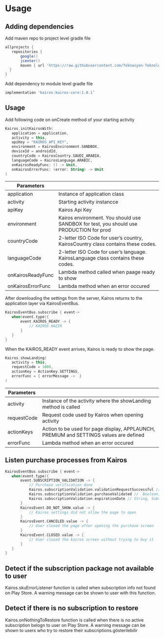 # Usage

## Adding dependencies

Add maven repo to project level gradle file

```gradle
allprojects {
   repositories {
       google()
       jcenter()
       maven { url 'https://raw.githubusercontent.com/Teknasyon-Teknoloji/kairos-android-sdk/master/' }
  }
}
```
Add dependency to module level gradle file

```gradle
implementation 'kairos:kairos-core:1.0.1’
```

## Usage
Add following code on onCreate method of your starting activity

```kotlin
Kairos.initKairosWith(
   application = application,
   activity = this,
   apiKey = "KAIROS_API_KEY",
   environment = KairosEnvironment.SANDBOX,
   deviceId = androidId,
   countryCode = KairosCountry.SAUDI_ARABIA,
   languageCode = KairosLanguage.ARABIC,
   onKairosReadyFunc: () -> Unit,
   onKairosErrorFunc: (error: String) -> Unit
)
```



| Parameters | |
| ----- | ----- |
| application | Instance of application class |
| activity | Starting activity instancce |
| apiKey | Kairos Api Key |
| environment | Kairos environment. You should use SANDBOX for test, you should use PRODUCTION for prod |
| countryCode | 2-letter ISO Code for user’s country, KairosCountry class contains these codes. |
| languageCode | 2-letter ISO Code for user’s language. KairosLanguage class contains these codes. |
| onKairosReadyFunc | Lambda method called when paage ready to show |
| onKairosErrorFunc | Lambda method when an error occured |


After downloading the settings from the server, Kairos returns to the application layer via KairosEventBus.

```kotlin
KairosEventBus.subscribe { event->
   when(event.type){
       event.KAIROS_READY -> {
           // KAIROS HAZIR
       }
   }
}
```

When the KAIROS_READY event arrives, Kairos is ready to show the page.

```kotlin
Kairos.showLanding(
   activity = this,
   requestCode = 1000,
   actionKey = ActionKey.SETTINGS,
   errorFunc = { errorMessage ->  }
)
```


| Parameters | |
| ------ | ------ |
| activity | Instance of the activity where the showLanding method is called |
| requestCode | Request code used by Kairos when opening activity |
| actionKeys | Action to be used for page display, APPLAUNCH, PREMIUM and SETTINGS values are defined |
| errorFunc | Lambda method when an error occured  |

## Listen purchase processes from Kairos

```kotlin
KairosEventBus.subscribe { event->
   when(event.type){
       event.SUBSCRIPTION_VALIDATION -> {
           // Purchase verification done
           Kairos.subscriptionValidation.validationRequestSuccessful // Boolean It is true If purchase request has been completed otherwise false
           Kairos.subscriptionValidation.purchaseValidated //  Boolean, It is true if purchase has been approved
           Kairos.subscriptionValidation.expirationDate // String, Subscription expiration date
       }
       KairosEvent.DO_NOT_SHOW.value -> {
           // Kairos settings did not allow the page to open
       }
       KairosEvent.CANCELED.value -> {
           // User closed the page after opening the purchase screen
       }
       KairosEvent.CLOSED.value -> {
           // User closed the kairos screen without trying to buy it
       }
   }
}
```


## Detect if the subscription package not available to user

Kairos.skuErrorListener function is called when subscription info not found on Play Store. A warning message can be shown to user with this function.

## Detect if there is no subscription to restore

Kairos.onNothingToRestore function is called when there is no active subscription belogn to user on Play Store. A warning message can be shown to users who try to restore their subscriptions.gösterilebilir
